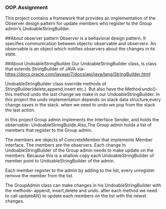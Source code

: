 ### OOP.Assignment
This project contains a framework that provides an implementation of the Observer design pattern 
for update members who register to the Group admin's UndoableStringBuilder.

##About observer pattern
Observer is a behavioral design pattern. It specifies communication between objects: observable and observers.
An observable is an object which notifies observers about the changes in its state.

##About UndoableStringBuilder
Our UndoableStringBuilder class, Is class that extends StringBuilder of JAVA via-
https://docs.oracle.com/javase/7/docs/api/java/lang/StringBuilder.html

UndoableStringBuilder class override methods of StringBuilder(delete,append,insert etc.).
But also have the Method undo()- this method undo the last change we make in our UndoableStringBuilder.
In this project the undo implementation depends on stack data structure,every change saves in the stack. when we need to undo we pop from the stack the last action.

In this project Group admin implements the Interface Sender, and holds the observable- UndoableStringBuilde.Also,The Group admin holds a list of members that register to the Group admin.

The members are objects of ConcreteMember that implements Member interface. The members are the observers.
Each change In UndoableStringBuilder of the Group admin needs to make update on the members.
Because this is a shallow copy each UndoableStringBuilder of member point to UndoableStringBuilder of the admin.

Each member register to the admin by adding to the list, every unregister remove the member from the list.

The GroupAdmin class can make changes in his UndoableStringBuilder with the methods- append, insert,delete and undo. after each method we need to call updateAll() to update each members on the list with the newst changes.



